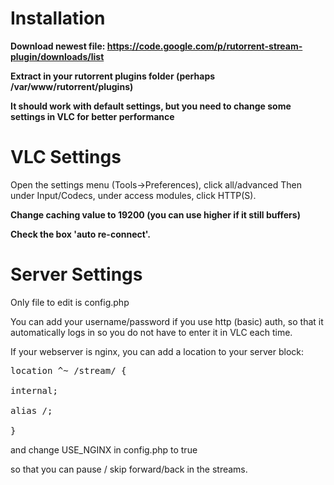 # Installation #

**Download newest file: https://code.google.com/p/rutorrent-stream-plugin/downloads/list**

**Extract in your rutorrent plugins folder (perhaps /var/www/rutorrent/plugins)**

**It should work with default settings, but you need to change some settings in VLC for better performance**

# VLC Settings #

Open the settings menu (Tools->Preferences), click all/advanced
Then under Input/Codecs, under access modules, click HTTP(S).

**Change caching value to 19200 (you can use higher if it still buffers)**

**Check the box 'auto re-connect'.**


# Server Settings #

Only file to edit is config.php

You can add your username/password if you use http (basic) auth, so that it automatically logs in so you do not have to enter it in VLC each time.

If your webserver is nginx, you can add a location to your server block:
<pre>location ^~ /stream/ {<br>
internal;<br>
alias /;<br>
}</pre>
and change USE\_NGINX in config.php to true

so that you can pause / skip forward/back in the streams.